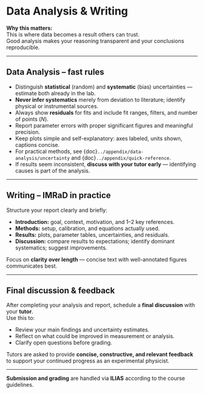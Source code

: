 # Data Analysis & Writing

**Why this matters:**  
This is where data becomes a result others can trust.  
Good analysis makes your reasoning transparent and your conclusions reproducible.

---

## Data Analysis – fast rules
- Distinguish **statistical** (random) and **systematic** (bias) uncertainties — estimate both already in the lab.  
- **Never infer systematics** merely from deviation to literature; identify physical or instrumental sources.  
- Always show **residuals** for fits and include fit ranges, filters, and number of points (*N*).  
- Report parameter errors with proper significant figures and meaningful precision.  
- Keep plots simple and self-explanatory: axes labeled, units shown, captions concise.  
- For practical methods, see {doc}`../appendix/data-analysis/uncertainty` and {doc}`../appendix/quick-reference`.  
- If results seem inconsistent, **discuss with your tutor early** — identifying causes is part of the analysis.

---

## Writing – IMRaD in practice
Structure your report clearly and briefly:

- **Introduction:** goal, context, motivation, and 1–2 key references.  
- **Methods:** setup, calibration, and equations actually used.  
- **Results:** plots, parameter tables, uncertainties, and residuals.  
- **Discussion:** compare results to expectations; identify dominant systematics; suggest improvements.  

Focus on **clarity over length** — concise text with well-annotated figures communicates best.

---

## Final discussion & feedback
After completing your analysis and report, schedule a **final discussion** with your **tutor**.  
Use this to:
- Review your main findings and uncertainty estimates.  
- Reflect on what could be improved in measurement or analysis.  
- Clarify open questions before grading.

Tutors are asked to provide **concise, constructive, and relevant feedback** to support your continued progress as an experimental physicist.

---

**Submission and grading** are handled via **ILIAS** according to the course guidelines.

